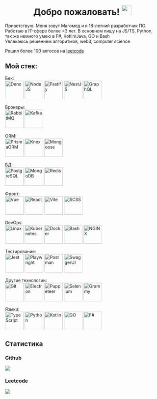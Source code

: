 <h1 align="center">Добро пожаловать!
<img src="https://github.com/blackcater/blackcater/raw/main/images/Hi.gif" height="32"/></h1>

Приветствую. Меня зовут Магомед и я 18-летний разработчик ПО. Работаю в IT-сфере более >3 лет. В основном пишу на JS/TS, Python, так же немного умею в F#, Kotlin\Java, GO и Bash<br />
Увлекаюсь решением алгоритмов, web3, computer science<br />

Решил более 100 алгосов на [leetcode](https://leetcode.com/magomed-r) <br />

## Мой стек:
Бек:<br />
<img src="https://cdn.jsdelivr.net/gh/devicons/devicon@latest/icons/denojs/denojs-original.svg" title="Deno" width="60" height="60" />
<img src="https://cdn.jsdelivr.net/gh/devicons/devicon@latest/icons/nodejs/nodejs-original.svg" title="NodeJS" width="60" height="60" />
<img src="https://cdn.jsdelivr.net/gh/devicons/devicon@latest/icons/fastify/fastify-original.svg" title="Fastify" width="60" height="60" />
<img src="https://cdn.jsdelivr.net/gh/devicons/devicon@latest/icons/nestjs/nestjs-original.svg" title="NestJS" width="60" height="60" />
<img src="https://cdn.jsdelivr.net/gh/devicons/devicon@latest/icons/graphql/graphql-plain.svg" title="GraphQL" width="60" height="60" />

Брокеры:<br />
<img src="https://cdn.jsdelivr.net/gh/devicons/devicon@latest/icons/rabbitmq/rabbitmq-original.svg" title="RabbitMQ" width="60" height="60" />
<img src="https://cdn.jsdelivr.net/gh/devicons/devicon@latest/icons/apachekafka/apachekafka-original.svg" title="Kafka" width="60" height="60" />

ORM:<br />
<img src="https://cdn.jsdelivr.net/gh/devicons/devicon@latest/icons/prisma/prisma-original.svg" title="PrismaORM" width="60" height="60" />
<img src="https://cdn.jsdelivr.net/gh/devicons/devicon@latest/icons/knexjs/knexjs-original.svg" title="Knex" width="60" height="60" />
<img src="https://cdn.jsdelivr.net/gh/devicons/devicon@latest/icons/mongoose/mongoose-original-wordmark.svg" title="Mongoose" width="60" height="60" />

БД:<br/>
<img src="https://cdn.jsdelivr.net/gh/devicons/devicon@latest/icons/postgresql/postgresql-original.svg" title="PostgreSQL" width="60" height="60" />
<img src="https://cdn.jsdelivr.net/gh/devicons/devicon@latest/icons/mongodb/mongodb-original-wordmark.svg" title="MongoDB" width="60" height="60" />
<img src="https://cdn.jsdelivr.net/gh/devicons/devicon@latest/icons/redis/redis-original.svg" title="Redis" width="60" height="60" />

Фронт:<br />
<img src="https://cdn.jsdelivr.net/gh/devicons/devicon@latest/icons/vuejs/vuejs-original.svg" title="Vue" width="60" height="60" />
<img src="https://cdn.jsdelivr.net/gh/devicons/devicon@latest/icons/react/react-original.svg" title="React" width="60" height="60" />
<img src="https://cdn.jsdelivr.net/gh/devicons/devicon@latest/icons/vitejs/vitejs-original.svg" title="Vite" width="60" height="60" />
<img src="https://cdn.jsdelivr.net/gh/devicons/devicon@latest/icons/sass/sass-original.svg" title="SCSS" width="60" height="60" />

DevOps:<br/>
<img src="https://cdn.jsdelivr.net/gh/devicons/devicon@latest/icons/linux/linux-original.svg" title="Linux" width="60" height="60" />
<img src="https://cdn.jsdelivr.net/gh/devicons/devicon@latest/icons/kubernetes/kubernetes-original.svg" title="Kubernetes" width="60" height="60" />
<img src="https://cdn.jsdelivr.net/gh/devicons/devicon@latest/icons/docker/docker-original.svg" title="Docker" width="60" height="60" />
<img src="https://cdn.jsdelivr.net/gh/devicons/devicon@latest/icons/bash/bash-original.svg" title="Bash" width="60" height="60" />
<img src="https://cdn.jsdelivr.net/gh/devicons/devicon@latest/icons/nginx/nginx-original.svg" title="NGINX" width="60" height="60" />

Тестирование:<br />
<img src="https://cdn.jsdelivr.net/gh/devicons/devicon@latest/icons/jest/jest-plain.svg" title="Jest" width="60" height="60" />
<img src="https://cdn.jsdelivr.net/gh/devicons/devicon@latest/icons/playwright/playwright-original.svg" title="Playwright" width="60" height="60" />
<img src="https://cdn.jsdelivr.net/gh/devicons/devicon@latest/icons/postman/postman-original.svg" title="Postman" width="60" height="60" />
<img src="https://cdn.jsdelivr.net/gh/devicons/devicon@latest/icons/swagger/swagger-original.svg" title="SwaggerUI" width="60" height="60" />

Другие технологии:<br />
<img src="https://cdn.jsdelivr.net/gh/devicons/devicon@latest/icons/git/git-original.svg" title="Git" width="60" height="60" />
<img src="https://cdn.jsdelivr.net/gh/devicons/devicon@latest/icons/electron/electron-original.svg" title="Electron" width="60" height="60" />
<img src="https://cdn.jsdelivr.net/gh/devicons/devicon@latest/icons/puppeteer/puppeteer-original.svg" title="Puppeteer" width="60" height="60" />
<img src="https://cdn.jsdelivr.net/gh/devicons/devicon@latest/icons/selenium/selenium-original.svg" title="Selenium" width="60" height="60" />
<img src="https://grammy.dev/images/Y.svg" title="Grammy" width="60" height="60" />

Языки:<br />
<img src="https://cdn.jsdelivr.net/gh/devicons/devicon@latest/icons/typescript/typescript-original.svg" title="TypeScript" width="60" height="60" />
<img src="https://cdn.jsdelivr.net/gh/devicons/devicon@latest/icons/python/python-original.svg" title="Python" width="60" height="60" />
<img src="https://cdn.jsdelivr.net/gh/devicons/devicon@latest/icons/kotlin/kotlin-original.svg" title="Kotlin" width="60" height="60" />
<img src="https://cdn.jsdelivr.net/gh/devicons/devicon@latest/icons/go/go-original.svg" title="GO" width="60" height="60" />
<img src="https://cdn.jsdelivr.net/gh/devicons/devicon@latest/icons/fsharp/fsharp-original.svg" title="F#" width="60" height="60" />

## Статистика

### Github

<img align=top src="https://github-readme-stats.vercel.app/api/top-langs/?username=magomed-r&layout=pie&theme=vision-friendly-dark" />

### Leetcode

<img src="https://leetcard.jacoblin.cool/magomed-r?theme=dark&font=patrick_hand" />
